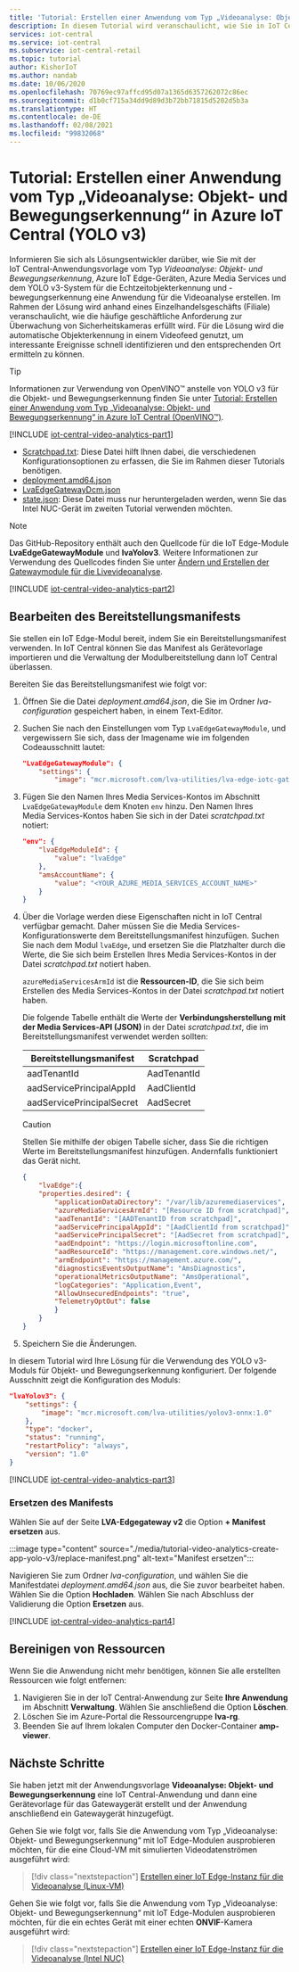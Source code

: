 ```yaml
---
title: 'Tutorial: Erstellen einer Anwendung vom Typ „Videoanalyse: Objekt- und Bewegungserkennung“ in Azure IoT Central (YOLO v3)'
description: In diesem Tutorial wird veranschaulicht, wie Sie in IoT Central eine Anwendung für die Videoanalyse erstellen. Sie erstellen die Anwendung, passen sie an und stellen dafür die Verbindung mit anderen Azure-Diensten her. In diesem Tutorial wird das YOLO v3-System für die Echtzeitobjekterkennung verwendet.
services: iot-central
ms.service: iot-central
ms.subservice: iot-central-retail
ms.topic: tutorial
author: KishorIoT
ms.author: nandab
ms.date: 10/06/2020
ms.openlocfilehash: 70769ec97affcd95d07a1365d6357262072c86ec
ms.sourcegitcommit: d1b0cf715a34dd9d89d3b72bb71815d5202d5b3a
ms.translationtype: HT
ms.contentlocale: de-DE
ms.lasthandoff: 02/08/2021
ms.locfileid: "99832068"
---
```

# <a name="tutorial-create-a-video-analytics---object-and-motion-detection-application-in-azure-iot-central-yolo-v3"></a>Tutorial: Erstellen einer Anwendung vom Typ „Videoanalyse: Objekt- und Bewegungserkennung“ in Azure IoT Central (YOLO v3)

Informieren Sie sich als Lösungsentwickler darüber, wie Sie mit der IoT Central-Anwendungsvorlage vom Typ *Videoanalyse: Objekt- und Bewegungserkennung*, Azure IoT Edge-Geräten, Azure Media Services und dem YOLO v3-System für die Echtzeitobjekterkennung und -bewegungserkennung eine Anwendung für die Videoanalyse erstellen. Im Rahmen der Lösung wird anhand eines Einzelhandelsgeschäfts (Filiale) veranschaulicht, wie die häufige geschäftliche Anforderung zur Überwachung von Sicherheitskameras erfüllt wird. Für die Lösung wird die automatische Objekterkennung in einem Videofeed genutzt, um interessante Ereignisse schnell identifizieren und den entsprechenden Ort ermitteln zu können.

> [!TIP]
> Informationen zur Verwendung von OpenVINO&trade; anstelle von YOLO v3 für die Objekt- und Bewegungserkennung finden Sie unter [Tutorial: Erstellen einer Anwendung vom Typ „Videoanalyse: Objekt- und Bewegungserkennung“ in Azure IoT Central (OpenVINO&trade;)](tutorial-video-analytics-create-app-openvino.md).

[!INCLUDE [iot-central-video-analytics-part1](../../../includes/iot-central-video-analytics-part1.md)]

- [Scratchpad.txt](https://raw.githubusercontent.com/Azure/live-video-analytics/master/ref-apps/lva-edge-iot-central-gateway/setup/Scratchpad.txt): Diese Datei hilft Ihnen dabei, die verschiedenen Konfigurationsoptionen zu erfassen, die Sie im Rahmen dieser Tutorials benötigen.
- [deployment.amd64.json](https://raw.githubusercontent.com/Azure/live-video-analytics/master/ref-apps/lva-edge-iot-central-gateway/setup/deployment.amd64.json)
- [LvaEdgeGatewayDcm.json](https://raw.githubusercontent.com/Azure/live-video-analytics/master/ref-apps/lva-edge-iot-central-gateway/setup/LvaEdgeGatewayDcm.json)
- [state.json](https://raw.githubusercontent.com/Azure/live-video-analytics/master/ref-apps/lva-edge-iot-central-gateway/setup/state.json): Diese Datei muss nur heruntergeladen werden, wenn Sie das Intel NUC-Gerät im zweiten Tutorial verwenden möchten.

> [!NOTE]
> Das GitHub-Repository enthält auch den Quellcode für die IoT Edge-Module **LvaEdgeGatewayModule** und **lvaYolov3**. Weitere Informationen zur Verwendung des Quellcodes finden Sie unter [Ändern und Erstellen der Gatewaymodule für die Livevideoanalyse](tutorial-video-analytics-build-module.md).

[!INCLUDE [iot-central-video-analytics-part2](../../../includes/iot-central-video-analytics-part2.md)]

## <a name="edit-the-deployment-manifest"></a>Bearbeiten des Bereitstellungsmanifests

Sie stellen ein IoT Edge-Modul bereit, indem Sie ein Bereitstellungsmanifest verwenden. In IoT Central können Sie das Manifest als Gerätevorlage importieren und die Verwaltung der Modulbereitstellung dann IoT Central überlassen.

Bereiten Sie das Bereitstellungsmanifest wie folgt vor:

1. Öffnen Sie die Datei *deployment.amd64.json*, die Sie im Ordner *lva-configuration* gespeichert haben, in einem Text-Editor.

1. Suchen Sie nach den Einstellungen vom Typ `LvaEdgeGatewayModule`, und vergewissern Sie sich, dass der Imagename wie im folgenden Codeausschnitt lautet:

    ```json
    "LvaEdgeGatewayModule": {
        "settings": {
            "image": "mcr.microsoft.com/lva-utilities/lva-edge-iotc-gateway:1.0-amd64",
    ```

1. Fügen Sie den Namen Ihres Media Services-Kontos im Abschnitt `LvaEdgeGatewayModule` dem Knoten `env` hinzu. Den Namen Ihres Media Services-Kontos haben Sie sich in der Datei *scratchpad.txt* notiert:

    ```json
    "env": {
        "lvaEdgeModuleId": {
            "value": "lvaEdge"
        },
        "amsAccountName": {
            "value": "<YOUR_AZURE_MEDIA_SERVICES_ACCOUNT_NAME>"
        }
    }
    ```

1. Über die Vorlage werden diese Eigenschaften nicht in IoT Central verfügbar gemacht. Daher müssen Sie die Media Services-Konfigurationswerte dem Bereitstellungsmanifest hinzufügen. Suchen Sie nach dem Modul `lvaEdge`, und ersetzen Sie die Platzhalter durch die Werte, die Sie sich beim Erstellen Ihres Media Services-Kontos in der Datei *scratchpad.txt* notiert haben.

    `azureMediaServicesArmId` ist die **Ressourcen-ID**, die Sie sich beim Erstellen des Media Services-Kontos in der Datei *scratchpad.txt* notiert haben.

    Die folgende Tabelle enthält die Werte der **Verbindungsherstellung mit der Media Services-API (JSON)** in der Datei *scratchpad.txt*, die im Bereitstellungsmanifest verwendet werden sollten:

    | Bereitstellungsmanifest       | Scratchpad  |
    | ------------------------- | ----------- |
    | aadTenantId               | AadTenantId |
    | aadServicePrincipalAppId  | AadClientId |
    | aadServicePrincipalSecret | AadSecret   |

    > [!CAUTION]
    > Stellen Sie mithilfe der obigen Tabelle sicher, dass Sie die richtigen Werte im Bereitstellungsmanifest hinzufügen. Andernfalls funktioniert das Gerät nicht.

    ```json
    {
        "lvaEdge":{
        "properties.desired": {
            "applicationDataDirectory": "/var/lib/azuremediaservices",
            "azureMediaServicesArmId": "[Resource ID from scratchpad]",
            "aadTenantId": "[AADTenantID from scratchpad]",
            "aadServicePrincipalAppId": "[AadClientId from scratchpad]",
            "aadServicePrincipalSecret": "[AadSecret from scratchpad]",
            "aadEndpoint": "https://login.microsoftonline.com",
            "aadResourceId": "https://management.core.windows.net/",
            "armEndpoint": "https://management.azure.com/",
            "diagnosticsEventsOutputName": "AmsDiagnostics",
            "operationalMetricsOutputName": "AmsOperational",
            "logCategories": "Application,Event",
            "AllowUnsecuredEndpoints": "true",
            "TelemetryOptOut": false
            }
        }
    }
    ```

1. Speichern Sie die Änderungen.

In diesem Tutorial wird Ihre Lösung für die Verwendung des YOLO v3-Moduls für Objekt- und Bewegungserkennung konfiguriert. Der folgende Ausschnitt zeigt die Konfiguration des Moduls:

```json
"lvaYolov3": {
    "settings": {
        "image": "mcr.microsoft.com/lva-utilities/yolov3-onnx:1.0"
    },
    "type": "docker",
    "status": "running",
    "restartPolicy": "always",
    "version": "1.0"
}
```

[!INCLUDE [iot-central-video-analytics-part3](../../../includes/iot-central-video-analytics-part3.md)]

### <a name="replace-the-manifest"></a>Ersetzen des Manifests

Wählen Sie auf der Seite **LVA-Edgegateway v2** die Option **+ Manifest ersetzen** aus.

:::image type="content" source="./media/tutorial-video-analytics-create-app-yolo-v3/replace-manifest.png" alt-text="Manifest ersetzen":::

Navigieren Sie zum Ordner *lva-configuration*, und wählen Sie die Manifestdatei *deployment.amd64.json* aus, die Sie zuvor bearbeitet haben. Wählen Sie die Option **Hochladen**. Wählen Sie nach Abschluss der Validierung die Option **Ersetzen** aus.

[!INCLUDE [iot-central-video-analytics-part4](../../../includes/iot-central-video-analytics-part4.md)]

## <a name="clean-up-resources"></a>Bereinigen von Ressourcen

Wenn Sie die Anwendung nicht mehr benötigen, können Sie alle erstellten Ressourcen wie folgt entfernen:

1. Navigieren Sie in der IoT Central-Anwendung zur Seite **Ihre Anwendung** im Abschnitt **Verwaltung**. Wählen Sie anschließend die Option **Löschen**.
1. Löschen Sie im Azure-Portal die Ressourcengruppe **lva-rg**.
1. Beenden Sie auf Ihrem lokalen Computer den Docker-Container **amp-viewer**.

## <a name="next-steps"></a>Nächste Schritte

Sie haben jetzt mit der Anwendungsvorlage **Videoanalyse: Objekt- und Bewegungserkennung** eine IoT Central-Anwendung und dann eine Gerätevorlage für das Gatewaygerät erstellt und der Anwendung anschließend ein Gatewaygerät hinzugefügt.

Gehen Sie wie folgt vor, falls Sie die Anwendung vom Typ „Videoanalyse: Objekt- und Bewegungserkennung“ mit IoT Edge-Modulen ausprobieren möchten, für die eine Cloud-VM mit simulierten Videodatenströmen ausgeführt wird:

> [!div class="nextstepaction"]
> [Erstellen einer IoT Edge-Instanz für die Videoanalyse (Linux-VM)](tutorial-video-analytics-iot-edge-vm.md)

Gehen Sie wie folgt vor, falls Sie die Anwendung vom Typ „Videoanalyse: Objekt- und Bewegungserkennung“ mit IoT Edge-Modulen ausprobieren möchten, für die ein echtes Gerät mit einer echten **ONVIF**-Kamera ausgeführt wird:

> [!div class="nextstepaction"]
> [Erstellen einer IoT Edge-Instanz für die Videoanalyse (Intel NUC)](tutorial-video-analytics-iot-edge-nuc.md)